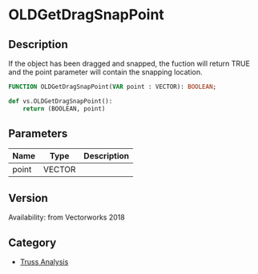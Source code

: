 # OLDGetDragSnapPoint

## Description
If the object has been dragged and snapped, the fuction will return TRUE and the point parameter will contain the snapping location.

```pascal
FUNCTION OLDGetDragSnapPoint(VAR point : VECTOR): BOOLEAN;
```

```python
def vs.OLDGetDragSnapPoint():
    return (BOOLEAN, point)
```

## Parameters
|Name|Type|Description|
|---|---|---|
|point|VECTOR|   |

## Version
Availability: from Vectorworks 2018

## Category
* [Truss Analysis](../Categories/Truss%20Analysis.md)
